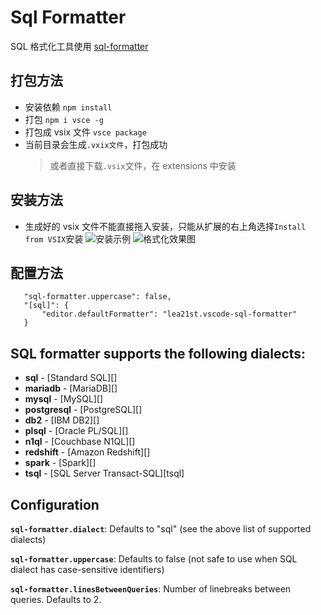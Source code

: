 # Sql Formatter

SQL 格式化工具使用 [sql-formatter](https://github.com/zeroturnaround/sql-formatter)

## 打包方法

- 安装依赖 `npm install`
- 打包 `npm i vsce -g`
- 打包成 vsix 文件 `vsce package`
- 当前目录会生成`.vxix文件`，打包成功
  > 或者直接下载`.vsix`文件，在 extensions 中安装

## 安装方法

- 生成好的 vsix 文件不能直接拖入安装，只能从扩展的右上角选择`Install from VSIX`安装
  ![安装示例](/example-2.png)
  ![格式化效果图](/example-1.jpg)

## 配置方法

```
   "sql-formatter.uppercase": false,
   "[sql]": {
       "editor.defaultFormatter": "lea21st.vscode-sql-formatter"
   }
```

## SQL formatter supports the following dialects:

- **sql** - [Standard SQL][]
- **mariadb** - [MariaDB][]
- **mysql** - [MySQL][]
- **postgresql** - [PostgreSQL][]
- **db2** - [IBM DB2][]
- **plsql** - [Oracle PL/SQL][]
- **n1ql** - [Couchbase N1QL][]
- **redshift** - [Amazon Redshift][]
- **spark** - [Spark][]
- **tsql** - [SQL Server Transact-SQL][tsql]


## Configuration

**`sql-formatter.dialect`**: Defaults to "sql" (see the above list of supported dialects)

**`sql-formatter.uppercase`**: Defaults to false (not safe to use when SQL dialect has case-sensitive identifiers)

**`sql-formatter.linesBetweenQueries`**: Number of linebreaks between queries. Defaults to 2.
